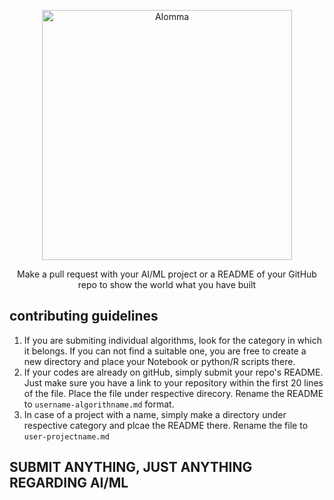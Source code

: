 <div aligncenter>
  <p align=center><a href="https://github.com/deep5050/AI-omma"><img src="https://i.imgur.com/wBBy9C2.jpg" title="AIomma"  height=400 width=400 /></a></p>


<p align=center> Make a pull request with your AI/ML project or a  README of your GitHub repo to show the world what you have built</p>

  </div>

## contributing guidelines
1. If you are submiting individual algorithms, look for the category in which it belongs. If you can not find a suitable one, you are free to create a new directory and place your Notebook or python/R scripts there.
2. If your codes are already on gitHub, simply submit your repo's README. Just make sure you have a link to your repository within the first 20 lines of the file. Place the file under respective direcory. Rename the README to `username-algorithname.md` format.
3. In case of a project with a name, simply make a directory under respective category and plcae the README there. Rename the file to `user-projectname.md`

## SUBMIT ANYTHING, JUST ANYTHING REGARDING AI/ML

